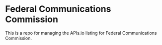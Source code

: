 # Federal Communications Commission
This is a repo for managing the APIs.io listing for Federal Communications Commission.